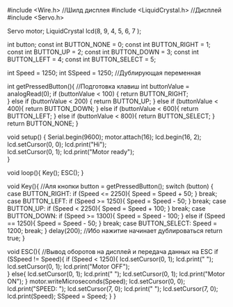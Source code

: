 #include <Wire.h>                  //Шилд дисплея
#include <LiquidCrystal.h>         //Дисплей
#include <Servo.h> 

Servo motor;
LiquidCrystal lcd(8, 9, 4, 5, 6, 7 );

int button;
const int BUTTON_NONE   = 0;
const int BUTTON_RIGHT  = 1;
const int BUTTON_UP     = 2;
const int BUTTON_DOWN   = 3;
const int BUTTON_LEFT   = 4;
const int BUTTON_SELECT = 5;

int Speed = 1250;
int SSpeed = 1250;                 //Дублирующая переменная

int getPressedButton(){            //Подготовка клавиш
  int buttonValue = analogRead(0);
  if (buttonValue < 100) {
    return BUTTON_RIGHT;  
  }
  else if (buttonValue < 200) {
    return BUTTON_UP;
  }
  else if (buttonValue < 400){
    return BUTTON_DOWN;
  }
  else if (buttonValue < 600){
    return BUTTON_LEFT;
  }
  else if (buttonValue < 800){
    return BUTTON_SELECT;
  }
  return BUTTON_NONE;
}

void setup()
{
  Serial.begin(9600);
  motor.attach(16);
  lcd.begin(16, 2);  
  lcd.setCursor(0, 0); 
  lcd.print("Hi");    
  lcd.setCursor(0, 1); 
  lcd.print("Motor ready");          
}

void loop(){
  Key();
  ESC();
}

void Key(){                         //Аля кнопки
  button = getPressedButton();
  switch (button)
  {
  case BUTTON_RIGHT: 
    if (Speed <= 2250){
      Speed = Speed + 50;
    }
    break;
  case BUTTON_LEFT:
    if (Speed >= 1250){
      Speed = Speed - 50;
    }
    break;
  case BUTTON_UP:
    if (Speed < 2250){
      Speed = Speed + 100;
    }
    break;
  case BUTTON_DOWN:
    if (Speed >= 1300){
      Speed = Speed - 100;
    } 
    else if (Speed == 1250){
      Speed = Speed - 50;
    }
    break;
  case BUTTON_SELECT:
    Speed = 1200;
    break;
  }
  delay(200);                       //Ибо нажитие начинает дублироваться
  return true;
}

void ESC(){                         //Вывод оборотов на дисплей и передача данных на ESC
  if (SSpeed != Speed){
    if (Speed < 1250){
      lcd.setCursor(0, 1);
      lcd.print("             ");
      lcd.setCursor(0, 1); 
      lcd.print("Motor OFF");  
    }
    else{
      lcd.setCursor(0, 1);
      lcd.print("             ");
      lcd.setCursor(0, 1); 
      lcd.print("Motor ON");
    }
    motor.writeMicroseconds(Speed);
    lcd.setCursor(0, 0); 
    lcd.print("SPEED: "); 
    lcd.setCursor(7, 0); 
    lcd.print("       ");
    lcd.setCursor(7, 0);
    lcd.print(Speed);
    SSpeed = Speed;
  }
}

